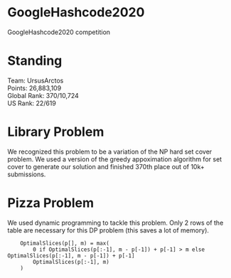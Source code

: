 # GoogleHashcode2020

GoogleHashcode2020 competition

# Standing
Team: UrsusArctos <br>
Points: 26,883,109 <br>
Global Rank: 370/10,724 <br>
US Rank: 22/619

# Library Problem
We recognized this problem to be a variation of the NP hard set cover problem. We used a version of the greedy appoximation algorithm for set cover to generate our solution and finished 370th place out of 10k+ submissions.

# Pizza Problem

We used dynamic programming to tackle this problem. Only 2 rows of the table are necessary for this DP problem (this saves a lot of memory).

        OptimalSlices(p[], m) = max(
            0 if OptimalSlices(p[:-1], m - p[-1]) + p[-1] > m else OptimalSlices(p[:-1], m - p[-1]) + p[-1]
            OptimalSlices(p[:-1], m)
        )

